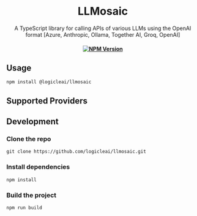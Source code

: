 <h1 align="center">
    LLMosaic
</h1>
<p align="center">
    <p align="center">A TypeScript library for calling APIs of various LLMs using the OpenAI format [Azure, Anthropic, Ollama, Together AI, Groq, OpenAI]
    <br>
</p>
<h4 align="center">
    <a href="https://www.npmjs.com/package/@logicleai/llmosaic" target="_blank">
        <img src="https://img.shields.io/npm/v/%40logicleai%2Fllmosaic" alt="NPM Version">
    </a>
</h4>

## Usage
```shell
npm install @logicleai/llmosaic
```

## Supported Providers



## Development

### Clone the repo
```
git clone https://github.com/logicleai/llmosaic.git
```

### Install dependencies
```
npm install
```

### Build the project
```
npm run build
```